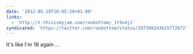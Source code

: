 ```yaml
---
date: '2012-05-29T10:05:29+01:00'
links:
  - 'http://t.thisismyjam.com/roobottom/_1t9u4ji'
syndicated: 'https://twitter.com/roobottom/status/207398243615772672'
---
```

It's like I'm 16 again ... 
